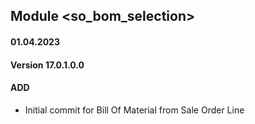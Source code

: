 ## Module <so_bom_selection>

####  01.04.2023
#### Version 17.0.1.0.0
#### ADD

- Initial commit for Bill Of Material from Sale Order Line
